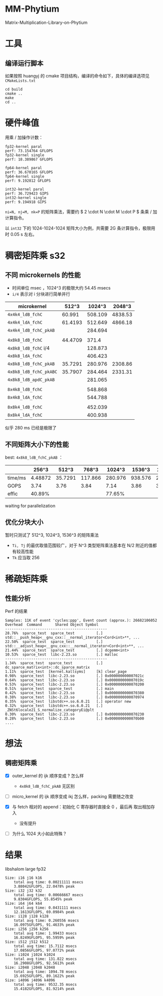 # MM-Phytium

Matrix-Multiplication-Library-on-Phytium

# 工具

## 编译运行脚本

如果按照 huangyj 的 cmake 项目结构，编译的命令如下，具体的编译选项见 `CMakeLists.txt`

```shell
cd build
cmake ..
make
cd ..
```

# 硬件峰值

用乘 / 加操作计数：
```
fp32-kernel paral
perf: 73.154764 GFLOPS
fp32-kernel single
perf: 18.389867 GFLOPS

fp64-kernel paral
perf: 36.670165 GFLOPS
fp64-kernel single
perf: 9.192812 GFLOPS

int32-kernel paral
perf: 36.729423 GIPS
int32-kernel single
perf: 9.194918 GIPS
```

`ni=N, nj=M, nk=P` 的矩阵乘法，需要约 $ 2 \cdot N \cdot M \cdot P $ 条乘 / 加计算指令。

以 `int32` 下的 1024-1024-1024 矩阵大小为例，共需要 2G 条计算指令，极限用时 0.05 s 左右。

# 稠密矩阵乘 s32

## 不同 microkernels 的性能

- 时间单位 msec ，1024^3 的极限大约 54.45 msecs
- `i/4` 表示对 i 分块进行简单并行

| microkernel | 512^3  | 1024^3 | 2048^3 |
| ----------- | ------ | ------ | ------ |
| `4x4k4_ldB_fchC`          | 60.991    | 508.109   | 4838.53   |
| `4x4k4_ldA_fchC`          | 61.4193   | 512.649   | 4866.18   |
| `4x4k4_ldB_fchC_pkAB`     |           | 284.694   |           |
||||
| `4x8k8_ldB_fchC`          | 44.4709   | 371.4     |           |
| `4x8k8_ldB_fchC` i/4      |           | 128.873   |           |
| `4x8k8_ldA_fchC`          |           | 406.423   |           |
| `4x8k8_ldB_fchC_pkAB`     | 35.7291   | 280.976   | 2308.86   |
| `4x8k8_ldB_fchC_pkABC`    | 35.7907   | 284.464   | 2331.31   |
| `4x8k8_ldB_apdC_pkAB`     |           | 281.065   |           |
||||
| `8x4k8_ldB_fchC`          |           | 548.868   |           |
| `8x4k8_ldA_fchC`          |           | 544.788   |           |
||||
| `8x8k4_ldB_fchC`          |           | 452.039   |           |
| `8x8k4_ldA_fchC`          |           | 400.938   |           |

似乎 280 ms 已经是极限了

## 不同矩阵大小下的性能
best: `4x8k8_ldB_fchC_pkAB` ：

|           | 256^3    | 512^3    | 768^3    | 1024^3   | 1536^3   | 2048^3   | 4096^3   |
| --------  | -------- | -------- | -------- | -------- | -------- | -------- | -------- |
| time/ms   | 4.48872  | 35.7291  | 117.866  | 280.976  | 938.576  | 2308.86  | 20336    |
| GOPS      | 3.74     | 3.76     | 3.84     | 7.14     | 3.86     | 3.72     | 3.38     |
| effic     | 40.89%   |          |          | 77.65%   |          |          |          |

waiting for parallelization 


## 优化分块大小
暂时只测试了 512^3, 1024^3, 1536^3 的矩阵乘法

- `Ti, Tj` 的最优取值范围较广，对于 N^3 类型矩阵乘法基本在 N/2 附近的值都有较高性能
- `Tk` 应当取 256



# 稀疏矩阵乘

## 性能分析

Perf 的结果

```
Samples: 11K of event 'cycles:ppp', Event count (approx.): 26682106052
Overhead  Command      Shared Object Symbol
-----------------------------------------------
28.76%  sparce_test  sparce_test          [.] std::__push_heap<__gnu_cxx::__normal_iterator<Cord<int>**, ...
22.50%  sparce_test  sparce_test          [.] std::__adjust_heap<__gnu_cxx::__normal_iterator<Cord<int>**, ...
21.44%  sparce_test  sparce_test          [.] dcgemm<int>
10.53%  sparce_test  libc-2.23.so         [.] malloc
-----------------------------------------------
1.34%  sparce_test  sparce_test           [.] dc_sparce_matrix<int>::dc_sparce_matrix
1.11%  sparce_test  [kernel.kallsyms]     [k] clear_page                             
0.98%  sparce_test  libc-2.23.so          [.] 0x000000000007021c                     
0.64%  sparce_test  libc-2.23.so          [.] 0x000000000007019c                     
0.53%  sparce_test  libc-2.23.so          [.] 0x0000000000070200                     
0.51%  sparce_test  sparce_test           [.] main                                   
0.42%  sparce_test  libc-2.23.so          [.] 0x0000000000070380                     
0.38%  sparce_test  libc-2.23.so          [.] 0x0000000000070974                     
0.35%  sparce_test  libstdc++.so.6.0.21   [.] operator new                           
0.32%  sparce_test  libstdc++.so.6.0.21   [.] _ZNSt6locale21_S_normalize_categoryEi@plt
0.30%  sparce_test  libc-2.23.so          [.] 0x0000000000070230
0.28%  sparce_test  libc-2.23.so          [.] 0x0000000000070b00
....
```

# 想法

## 稠密矩阵乘

- [x] outer_kernel 的 ijk 顺序变成 ? 怎么样
    - `4x8k8_ldB_fchC_pkAB` 无区别
- [ ] micro_kernel 的 ijk 顺序变成 ikj 怎么样，packing 需要随之改变
- [x] 与 fetch 相对的 append：初始化 C 寄存器时直接全 0 ，最后再 取出相加存入
    - 没有提升
- [ ] 为什么 1024 大小如此特殊？


# 结果

libshalom large fp32 

```
Size: i16 j16 k16
    total avg time: 0.00211111 msecs
    3.88042GFLOPS, 22.0478% peak
Size: i32 j32 k32
    total avg time: 0.00666667 msecs
    9.8304GFLOPS, 55.8545% peak
Size: i64 j64 k64
    total avg time: 0.0431111 msecs
    12.1613GFLOPS, 69.0984% peak
Size: i128 j128 k128
    total avg time: 0.260556 msecs
    16.0975GFLOPS, 91.4633% peak
Size: i256 j256 k256
    total avg time: 1.99433 msecs
    16.8249GFLOPS, 95.5959% peak
Size: i512 j512 k512
    total avg time: 15.7112 msecs
    17.0856GFLOPS, 97.0772% peak
Size: i1024 j1024 k1024
    total avg time: 131.822 msecs
    16.2908GFLOPS, 92.5613% peak
Size: i2048 j2048 k2048
    total avg time: 1094.78 msecs
    15.6925GFLOPS, 89.1622% peak
Size: i4096 j4096 k4096
    total avg time: 9532.35 msecs
    15.4182GFLOPS, 81.9214% peak
```
